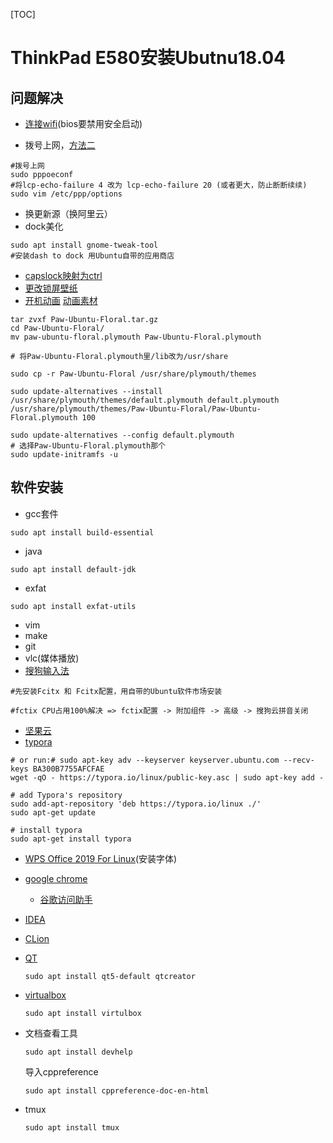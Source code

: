 [TOC]

# ThinkPad E580安装Ubutnu18.04

## 问题解决

* [连接wifi](https://github.com/tomaspinho/rtl8821ce)(bios要禁用安全启动)

* 拨号上网，[方法二](https://jingyan.baidu.com/article/59a015e37dbea2f79588655c.html)

```shell
#拨号上网
sudo pppoeconf
#将lcp-echo-failure 4 改为 lcp-echo-failure 20 (或者更大，防止断断续续) 
sudo vim /etc/ppp/options
```

* 换更新源（换阿里云）
* dock美化

```shell
sudo apt install gnome-tweak-tool
#安装dash to dock 用Ubuntu自带的应用商店
```

* [capslock映射为ctrl](https://www.cnblogs.com/litifeng/p/6667175.html)
* [更改锁屏壁纸](https://blog.csdn.net/qq_36285997/article/details/80403620)
* [开机动画](https://tianyijian.github.io/2018/04/05/ubuntu-boot-animation/#attention) [动画素材](https://www.gnome-look.org/p/1156215)

```shell
tar zvxf Paw-Ubuntu-Floral.tar.gz 
cd Paw-Ubuntu-Floral/
mv paw-ubuntu-floral.plymouth Paw-Ubuntu-Floral.plymouth

# 将Paw-Ubuntu-Floral.plymouth里/lib改为/usr/share

sudo cp -r Paw-Ubuntu-Floral /usr/share/plymouth/themes

sudo update-alternatives --install /usr/share/plymouth/themes/default.plymouth default.plymouth /usr/share/plymouth/themes/Paw-Ubuntu-Floral/Paw-Ubuntu-Floral.plymouth 100

sudo update-alternatives --config default.plymouth 
# 选择Paw-Ubuntu-Floral.plymouth那个
sudo update-initramfs -u
```

## 软件安装

* gcc套件

```shell
sudo apt install build-essential
```

* java

```shell
sudo apt install default-jdk
```

* exfat

```shell
sudo apt install exfat-utils
```

* vim
* make
* git
* vlc(媒体播放)
* [搜狗输入法](https://pinyin.sogou.com/linux/?r=pinyin)

```shell
#先安装Fcitx 和 Fcitx配置，用自带的Ubuntu软件市场安装

#fctix CPU占用100%解决 => fctix配置 -> 附加组件 -> 高级 -> 搜狗云拼音关闭
```

* [坚果云](https://www.jianguoyun.com/s/downloads)
* [typora](https://www.typora.io/#linux)

```shell
# or run:# sudo apt-key adv --keyserver keyserver.ubuntu.com --recv-keys BA300B7755AFCFAE
wget -qO - https://typora.io/linux/public-key.asc | sudo apt-key add -

# add Typora's repository
sudo add-apt-repository 'deb https://typora.io/linux ./'
sudo apt-get update

# install typora
sudo apt-get install typora
```

* [WPS Office 2019 For Linux](https://linux.wps.cn/)(安装字体)

* [google chrome](https://www.google.com/chrome/)
  
  * [谷歌访问助手](https://github.com/haotian-wang/google-access-helper)
  
* [IDEA](https://www.jetbrains.com/idea/download/#section=linux)

* [CLion](https://www.jetbrains.com/clion/download/#section=linux)

* [QT](http://download.qt.io/archive/qt/)

  ```shell
  sudo apt install qt5-default qtcreator
  ```
  
* [virtualbox](https://blog.csdn.net/u010496966/article/details/99289405)

  ```
  sudo apt install virtulbox
  ```
  
* 文档查看工具

  ```shell
  sudo apt install devhelp
  ```

  导入cppreference

  ```shell
  sudo apt install cppreference-doc-en-html 
  ```

* tmux

  ```shell
  sudo apt install tmux
  ```

  
